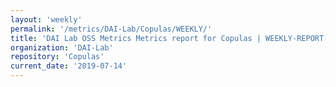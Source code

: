 ```yaml
---
layout: 'weekly'
permalink: '/metrics/DAI-Lab/Copulas/WEEKLY/'
title: 'DAI Lab OSS Metrics Metrics report for Copulas | WEEKLY-REPORT-2019-07-14'
organization: 'DAI-Lab'
repository: 'Copulas'
current_date: '2019-07-14'
---
```

